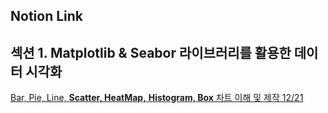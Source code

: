 ## Notion Link

## **섹션 1. Matplotlib & Seabor 라이브러리를 활용한 데이터 시각화**

[Bar, Pie, Line, **Scatter, HeatMap,** **Histogram, Box** 차트 이해 및 제작 12/21](https://determined-fan-807.notion.site/Bar-Pie-Line-Scatter-HeatMap-Histogram-Box-12-21-095989db8a92499192eb074a61cdd674)
